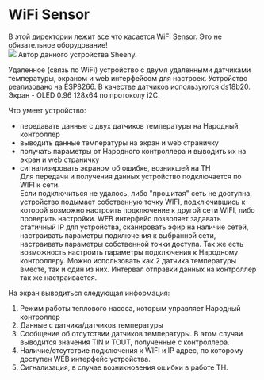 # WiFi Sensor
В этой директории лежит все что касается WiFi Sensor. Это не обязательное оборудование! <br>
<img src="https://github.com/pav2000/ControlHeatPump/blob/master/WiFiSensor/Screen/01.jpg"/>
Автор данного устройства Sheeny.

Удаленное (связь по WiFi) устройство с двумя удаленными датчиками температуры, экраном и web интерфейсом для настроек.
Устройство реализовано на ESP8266. В качестве датчиков используются ds18b20. Экран - OLED 0.96 128x64 по протоколу i2C.

Что умеет устройство:
 - передавать данные с двух датчиков температуры на Народный контроллер
 - выводить данные температуры на экран и web страничку
 - получать параметры от Народного контроллера и выводить их на экран и web страничку
 - сигнализировать экраном об ошибке, возникшей на ТН <br>
Для передачи и получения данных устройство подключается по WIFI к сети.  <br>
Если подключиться не удалось, либо "прошитая" сеть не доступна, устройство подымает собственную точку WIFI, подключившись к которой возможно настроить подключение к другой сети WIFI, либо проверить настройки.
WEB интерфейс позволяет задавать статичный IP для устройства, сканировать эфир на наличие сетей, настраивать параметры подключения к выбранной сети, настраивать параметры собственной точки доступа.
Так же есть возможность настроить параметры подключения к Народному контроллеру.
Можно использовать как 2 датчика температуры вместе, так и один из них. Интервал отправки данных на контроллер так же настраивается.

На экран выводиться следующая информация: <br>
1. Режим работы теплового насоса, которым управляет Народный контроллер
2. Данные с датчика/датчиков температуры
3. Сообщение об отсутствии датчиков температуры. В этом случаи выводится значения TIN и TOUT, полученные с контроллера.
4. Наличие/отсутствие подключения к WIFI и IP адрес, по которому доступен WEB интерфейс устройства.
5. Сигнализация, в случае возникновения ошибки в работе ТН.





